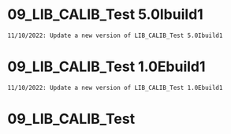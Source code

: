 # 09_LIB_CALIB_Test 5.0Ibuild1
	11/10/2022: Update a new version of LIB_CALIB_Test 5.0Ibuild1

# 09_LIB_CALIB_Test 1.0Ebuild1
	11/10/2022: Update a new version of LIB_CALIB_Test 1.0Ebuild1

# 09_LIB_CALIB_Test